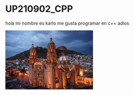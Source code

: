 # UP210902_CPP
hola mi nombre es karlo me gusta programar en c++ adios 

![no images](imagenes/zaca.jpeg)
